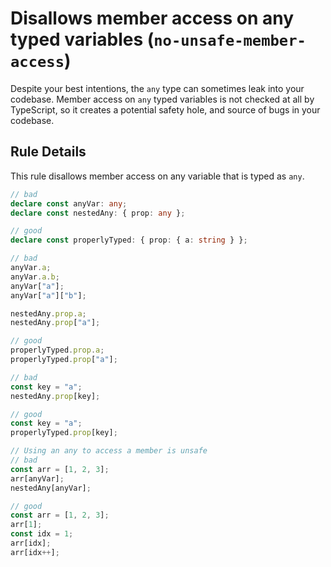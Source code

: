 # Disallows member access on any typed variables (`no-unsafe-member-access`)

Despite your best intentions, the `any` type can sometimes leak into your codebase.
Member access on `any` typed variables is not checked at all by TypeScript, so it creates a potential safety hole, and source of bugs in your codebase.

## Rule Details

This rule disallows member access on any variable that is typed as `any`.

```ts
// bad
declare const anyVar: any;
declare const nestedAny: { prop: any };

// good
declare const properlyTyped: { prop: { a: string } };

// bad
anyVar.a;
anyVar.a.b;
anyVar["a"];
anyVar["a"]["b"];

nestedAny.prop.a;
nestedAny.prop["a"];

// good
properlyTyped.prop.a;
properlyTyped.prop["a"];

// bad
const key = "a";
nestedAny.prop[key];

// good
const key = "a";
properlyTyped.prop[key];

// Using an any to access a member is unsafe
// bad
const arr = [1, 2, 3];
arr[anyVar];
nestedAny[anyVar];

// good
const arr = [1, 2, 3];
arr[1];
const idx = 1;
arr[idx];
arr[idx++];
```
